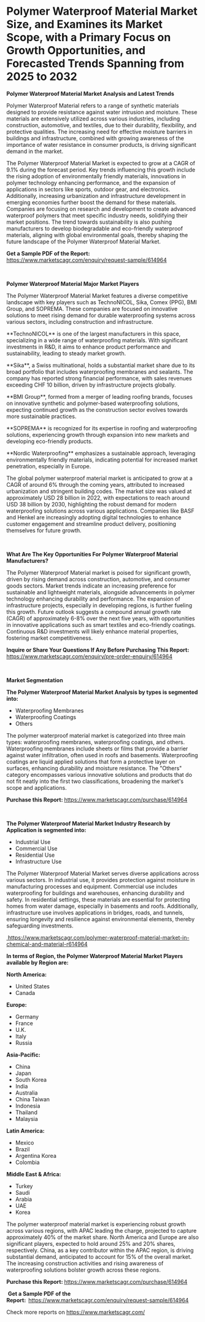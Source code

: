 <p><h1>Polymer Waterproof Material Market Size, and Examines its Market Scope, with a Primary Focus on Growth Opportunities, and Forecasted Trends Spanning from 2025 to 2032</h1></p><p><strong>Polymer Waterproof Material Market Analysis and Latest Trends</strong></p>
<p><p>Polymer Waterproof Material refers to a range of synthetic materials designed to provide resistance against water intrusion and moisture. These materials are extensively utilized across various industries, including construction, automotive, and textiles, due to their durability, flexibility, and protective qualities. The increasing need for effective moisture barriers in buildings and infrastructure, combined with growing awareness of the importance of water resistance in consumer products, is driving significant demand in the market.</p><p>The Polymer Waterproof Material Market is expected to grow at a CAGR of 9.1% during the forecast period. Key trends influencing this growth include the rising adoption of environmentally friendly materials, innovations in polymer technology enhancing performance, and the expansion of applications in sectors like sports, outdoor gear, and electronics. Additionally, increasing urbanization and infrastructure development in emerging economies further boost the demand for these materials. Companies are focusing on research and development to create advanced waterproof polymers that meet specific industry needs, solidifying their market positions. The trend towards sustainability is also pushing manufacturers to develop biodegradable and eco-friendly waterproof materials, aligning with global environmental goals, thereby shaping the future landscape of the Polymer Waterproof Material Market.</p></p>
<p><strong>Get a Sample PDF of the Report:&nbsp;</strong> <a href="https://www.marketscagr.com/enquiry/request-sample/614964?utm_campaign=2770&utm_medium=2&utm_source=Github&utm_content=ia&utm_term=24032025&utm_id=polymer-waterproof-material">https://www.marketscagr.com/enquiry/request-sample/614964</a></p>
<p>&nbsp;</p>
<p><strong>Polymer Waterproof Material Major Market Players</strong></p>
<p><p>The Polymer Waterproof Material Market features a diverse competitive landscape with key players such as TechnoNICOL, Sika, Comex (PPG), BMI Group, and SOPREMA. These companies are focused on innovative solutions to meet rising demand for durable waterproofing systems across various sectors, including construction and infrastructure.</p><p>**TechnoNICOL** is one of the largest manufacturers in this space, specializing in a wide range of waterproofing materials. With significant investments in R&D, it aims to enhance product performance and sustainability, leading to steady market growth.</p><p>**Sika**, a Swiss multinational, holds a substantial market share due to its broad portfolio that includes waterproofing membranes and sealants. The company has reported strong financial performance, with sales revenues exceeding CHF 10 billion, driven by infrastructure projects globally.</p><p>**BMI Group**, formed from a merger of leading roofing brands, focuses on innovative synthetic and polymer-based waterproofing solutions, expecting continued growth as the construction sector evolves towards more sustainable practices.</p><p>**SOPREMA** is recognized for its expertise in roofing and waterproofing solutions, experiencing growth through expansion into new markets and developing eco-friendly products. </p><p>**Nordic Waterproofing** emphasizes a sustainable approach, leveraging environmentally friendly materials, indicating potential for increased market penetration, especially in Europe.</p><p>The global polymer waterproof material market is anticipated to grow at a CAGR of around 6% through the coming years, attributed to increased urbanization and stringent building codes. The market size was valued at approximately USD 28 billion in 2022, with expectations to reach around USD 38 billion by 2030, highlighting the robust demand for modern waterproofing solutions across various applications. Companies like BASF and Henkel are increasingly adopting digital technologies to enhance customer engagement and streamline product delivery, positioning themselves for future growth.</p></p>
<p>&nbsp;</p>
<p><strong>What Are The Key Opportunities For Polymer Waterproof Material Manufacturers?</strong></p>
<p><p>The Polymer Waterproof Material market is poised for significant growth, driven by rising demand across construction, automotive, and consumer goods sectors. Market trends indicate an increasing preference for sustainable and lightweight materials, alongside advancements in polymer technology enhancing durability and performance. The expansion of infrastructure projects, especially in developing regions, is further fueling this growth. Future outlook suggests a compound annual growth rate (CAGR) of approximately 6-8% over the next five years, with opportunities in innovative applications such as smart textiles and eco-friendly coatings. Continuous R&D investments will likely enhance material properties, fostering market competitiveness.</p></p>
<p><strong>Inquire or Share Your Questions If Any Before Purchasing This Report:</strong> <a href="https://www.marketscagr.com/enquiry/pre-order-enquiry/614964?utm_campaign=2770&utm_medium=2&utm_source=Github&utm_content=ia&utm_term=24032025&utm_id=polymer-waterproof-material">https://www.marketscagr.com/enquiry/pre-order-enquiry/614964</a></p>
<p>&nbsp;</p>
<p><strong>Market Segmentation</strong></p>
<p><strong>The Polymer Waterproof Material Market Analysis by types is segmented into:</strong></p>
<p><ul><li>Waterproofing Membranes</li><li>Waterproofing Coatings</li><li>Others</li></ul></p>
<p><p>The polymer waterproof material market is categorized into three main types: waterproofing membranes, waterproofing coatings, and others. Waterproofing membranes include sheets or films that provide a barrier against water infiltration, often used in roofs and basements. Waterproofing coatings are liquid applied solutions that form a protective layer on surfaces, enhancing durability and moisture resistance. The "Others" category encompasses various innovative solutions and products that do not fit neatly into the first two classifications, broadening the market's scope and applications.</p></p>
<p><strong>Purchase this Report:&nbsp;</strong><a href="https://www.marketscagr.com/purchase/614964?utm_campaign=2770&utm_medium=2&utm_source=Github&utm_content=ia&utm_term=24032025&utm_id=polymer-waterproof-material">https://www.marketscagr.com/purchase/614964</a></p>
<p>&nbsp;</p>
<p><strong>The Polymer Waterproof Material Market Industry Research by Application is segmented into:</strong></p>
<p><ul><li>Industrial Use</li><li>Commercial Use</li><li>Residential Use</li><li>Infrastructure Use</li></ul></p>
<p><p>The Polymer Waterproof Material Market serves diverse applications across various sectors. In industrial use, it provides protection against moisture in manufacturing processes and equipment. Commercial use includes waterproofing for buildings and warehouses, enhancing durability and safety. In residential settings, these materials are essential for protecting homes from water damage, especially in basements and roofs. Additionally, infrastructure use involves applications in bridges, roads, and tunnels, ensuring longevity and resilience against environmental elements, thereby safeguarding investments.</p></p>
<p><a href="https://www.marketscagr.com/polymer-waterproof-material-market-in-chemical-and-material-r614964?utm_campaign=2770&utm_medium=2&utm_source=Github&utm_content=ia&utm_term=24032025&utm_id=polymer-waterproof-material">&nbsp;https://www.marketscagr.com/polymer-waterproof-material-market-in-chemical-and-material-r614964</a></p>
<p><strong>In terms of Region, the Polymer Waterproof Material Market Players available by Region are:</strong></p>
<p>
    <p> <strong> North America: </strong>
        <ul>
            <li>United States</li>
            <li>Canada</li>
        </ul>
        </p> 
    <p> <strong> Europe: </strong>
        <ul>
            <li>Germany</li>
            <li>France</li>
            <li>U.K.</li>
            <li>Italy</li>
            <li>Russia</li>
        </ul>
        </p> 
    <p> <strong> Asia-Pacific: </strong>
        <ul>
            <li>China</li>
            <li>Japan</li>
            <li>South Korea</li>
            <li>India</li>
            <li>Australia</li>
            <li>China Taiwan</li>
            <li>Indonesia</li>
            <li>Thailand</li>
            <li>Malaysia</li>
        </ul>
        </p> 
    <p> <strong> Latin America: </strong>
        <ul>
            <li>Mexico</li>
            <li>Brazil</li>
            <li>Argentina Korea</li>
            <li>Colombia</li>
        </ul>
        </p> 
    <p> <strong> Middle East & Africa: </strong>
        <ul>
            <li>Turkey</li>
            <li>Saudi</li>
            <li>Arabia</li>
            <li>UAE</li>
            <li>Korea</li>
        </ul>
    </p>
    </p>
<p><p>The polymer waterproof material market is experiencing robust growth across various regions, with APAC leading the charge, projected to capture approximately 40% of the market share. North America and Europe are also significant players, expected to hold around 25% and 20% shares, respectively. China, as a key contributor within the APAC region, is driving substantial demand, anticipated to account for 15% of the overall market. The increasing construction activities and rising awareness of waterproofing solutions bolster growth across these regions.</p></p>
<p><strong>Purchase this Report: </strong><a href="https://www.marketscagr.com/purchase/614964?utm_campaign=2770&utm_medium=2&utm_source=Github&utm_content=ia&utm_term=24032025&utm_id=polymer-waterproof-material">https://www.marketscagr.com/purchase/614964</a></p>
<p>&nbsp;<strong>Get a Sample PDF of the Report:&nbsp;&nbsp;</strong><a href="https://www.marketscagr.com/enquiry/request-sample/614964?utm_campaign=2770&utm_medium=2&utm_source=Github&utm_content=ia&utm_term=24032025&utm_id=polymer-waterproof-material">https://www.marketscagr.com/enquiry/request-sample/614964</a></p>
<p><strong></strong></p>
<p>Check more reports on <a href="https://www.marketscagr.com/?utm_campaign=2770&utm_medium=2&utm_source=Github&utm_content=ia&utm_term=24032025&utm_id=polymer-waterproof-material">https://www.marketscagr.com/</a></p>